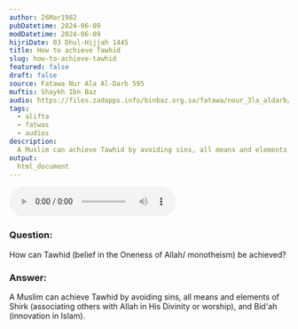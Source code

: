 ```yaml
---
author: 26Mar1982
pubDatetime: 2024-06-09
modDatetime: 2024-06-09
hijriDate: 03 Dhul-Hijjah 1445
title: How to achieve Tawhid
slug: how-to-achieve-tawhid
featured: false
draft: false
source: Fatawa Nur Ala Al-Darb 595
muftis: Shaykh Ibn Baz
audio: https://files.zadapps.info/binbaz.org.sa/fatawa/nour_3la_aldarb/nour_595/59520.mp3
tags:
  - alifta
  - fatwas
  - audios
description:
  A Muslim can achieve Tawhid by avoiding sins, all means and elements of polytheism and bid'ah.
output:
  html_document
---
```


<audio controls>
    <source src="https://files.zadapps.info/binbaz.org.sa/fatawa/nour_3la_aldarb/nour_595/59520.mp3" type="audio/mp3"/>
</audio>

### Question: 

How can Tawhid (belief in the Oneness of Allah/ monotheism) be achieved?

### Answer: 

A Muslim can achieve Tawhid by avoiding sins, all means and elements of Shirk (associating 
others with Allah in His Divinity or worship), and Bid'ah (innovation in Islam).
